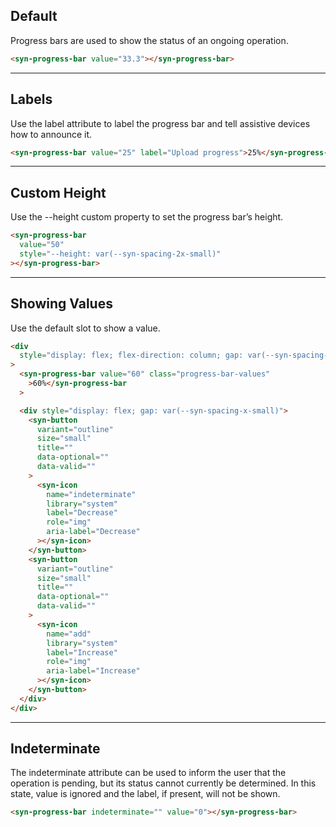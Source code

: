 ## Default

Progress bars are used to show the status of an ongoing operation.

```html
<syn-progress-bar value="33.3"></syn-progress-bar>
```

---

## Labels

Use the label attribute to label the progress bar and tell assistive devices how to announce it.

```html
<syn-progress-bar value="25" label="Upload progress">25%</syn-progress-bar>
```

---

## Custom Height

Use the --height custom property to set the progress bar’s height.

```html
<syn-progress-bar
  value="50"
  style="--height: var(--syn-spacing-2x-small)"
></syn-progress-bar>
```

---

## Showing Values

Use the default slot to show a value.

```html
<div
  style="display: flex; flex-direction: column; gap: var(--syn-spacing-medium)"
>
  <syn-progress-bar value="60" class="progress-bar-values"
    >60%</syn-progress-bar
  >

  <div style="display: flex; gap: var(--syn-spacing-x-small)">
    <syn-button
      variant="outline"
      size="small"
      title=""
      data-optional=""
      data-valid=""
    >
      <syn-icon
        name="indeterminate"
        library="system"
        label="Decrease"
        role="img"
        aria-label="Decrease"
      ></syn-icon>
    </syn-button>
    <syn-button
      variant="outline"
      size="small"
      title=""
      data-optional=""
      data-valid=""
    >
      <syn-icon
        name="add"
        library="system"
        label="Increase"
        role="img"
        aria-label="Increase"
      ></syn-icon>
    </syn-button>
  </div>
</div>
```

---

## Indeterminate

The indeterminate attribute can be used to inform the user that the operation is pending, but its status cannot currently be determined. In this state, value is ignored and the label, if present, will not be shown.

```html
<syn-progress-bar indeterminate="" value="0"></syn-progress-bar>
```
